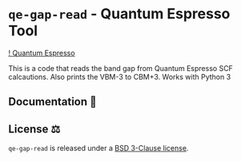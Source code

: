 # `qe-gap-read` - Quantum Espresso Tool 
[! Quantum Espresso](https://www.quantum-espresso.org/)

This is a code that reads the band gap from Quantum Espresso SCF calcautions. Also prints the VBM-3 to CBM+3. Works with Python 3

## Documentation 📖

## License ⚖️

`qe-gap-read` is released under a [BSD 3-Clause license](https://github.com/frimpsjoek/qe-gap-read/main/LICENSE.md).
